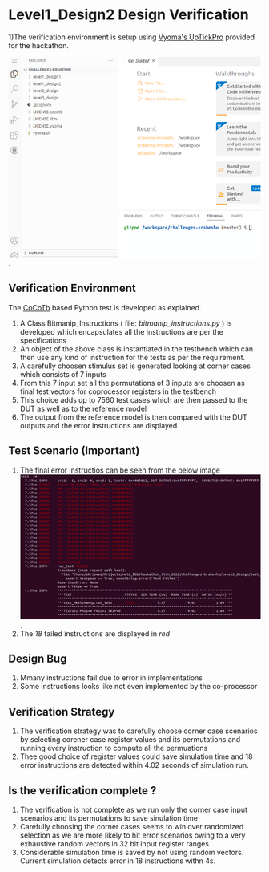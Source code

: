 # Level1_Design2 Design Verification

1)The verification environment is setup using [Vyoma's UpTickPro](https://vyomasystems.com) provided for the hackathon.

![alt text for screen readers](./../id/vyoma_id_Sheshu_Ramanandan.png "id Sheshu Ramanandan").

## Verification Environment

The [CoCoTb](https://www.cocotb.org/) based Python test is developed as explained.
1) A Class Bitmanip_Instructions ( file: *bitmanip_instructions.py* ) is developed which encapsulates all the instructions are per the specifications
2) An object of the above class is instantiated in the testbench which can then use any kind of instruction for the tests as per the requirement.
3) A carefully choosen stimulus set is generated looking at corner cases which consists of 7 inputs
4) From this 7 input set all the permutations of 3 inputs are choosen as final test vectors for coprocessor registers in the testbench
5) This choice adds up to 7560 test cases which are then passed to the DUT as well as to the reference model
7) The output from the reference model is then compared with the DUT outputs and the error instructions are displayed

## Test Scenario **(Important)**

1) The final error instructios can be seen from the below image
![alt text for screen readers](./images/level2_design_error.png "level2_design Test cases").
2) The *18* failed instructions are displayed in *red*


## Design Bug

1) Mmany instructions fail due to error in implementations
2) Some instructions looks like not even implemented by the co-processor


## Verification Strategy

1) The verification strategy was to carefully choose corner case scenarios by selecting corener case register values and its permutations and running every instruction to compute all the permuations
2) Thee good choice of register values could save simulation time and 18 error instructions are detected within 4.02 seconds of simulation run.

## Is the verification complete ?

1) The verification is not complete as we run only the corner case input scenarios and its permutations to save sinulation time
2) Carefully choosing the corner cases seems to win over randomized selection as we are more likely to hit error scenarios owing to a very exhaustive random vectors in 32 bit input register ranges
3) Considerable simulation time is saved by not using random vectors. Current simulation detects error in 18 instructions withn 4s.
